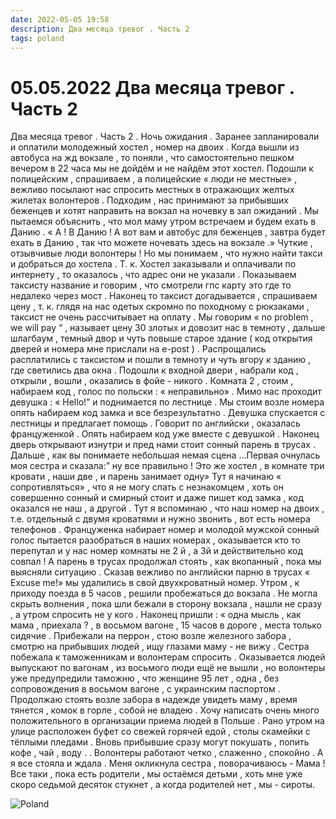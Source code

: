 ```yaml
---
date: 2022-05-05 19:58
description: Два месяца тревог . Часть 2
tags: poland
---
```

# 05.05.2022 Два месяца тревог . Часть 2

Два месяца тревог . Часть 2 . Ночь ожидания . Заранее запланировали и оплатили молодежный хостел , номер на двоих . Когда вышли из автобуса на жд вокзале , то поняли , что самостоятельно пешком вечером в 22 часа мы не дойдём и не найдём этот хостел. Подошли к полицейским , спрашиваем , а полицейские « люди не местные» , вежливо посылают нас спросить местных в отражающих желтых жилетах волонтеров . Подходим , нас принимают за прибывших беженцев и хотят направить на вокзал на ночевку в зал ожиданий . Мы пытаемся объяснить , что мол маму утром встречаем и будем ехать в Данию . « А ! В Данию ! А вот вам и автобус для беженцев , завтра будет ехать в Данию , так что можете ночевать здесь на вокзале .» Чуткие , отзывчивые люди волонтеры ! Но мы понимаем , что нужно найти такси и добраться до хостела . Т. к. Хостел заказывали и оплачивали по интернету , то оказалось , что адрес они не указали . Показываем таксисту название и говорим , что смотрели гпс карту это где то недалеко через мост . Наконец то таксист догадывается , спрашиваем цену , т. к. глядя на нас одетых скромно по походному с рюкзаками , таксист не очень рассчитывает на оплату . Мы говорим « no problem , we will pay “ , называет цену 30 злотых и довозит нас в темноту , дальше шлагбаум , темный двор и чуть повыше старое здание ( код открытия дверей и номера мне прислали на e-post ) . Распрощались расплатились с таксистом и пошли в темноту и чуть вгору к зданию , где светились два окна . Подошли к входной двери , набрали код , открыли , вошли , оказались в фойе - никого . Комната 2 , стоим , набираем код , голос по польски : « неправильно» . Мимо нас проходит девушка : « Hello!” и поднимается по лестнице . Мы стоим возле номера опять набираем код замка и все безрезультатно . Девушка спускается с лестницы и предлагает помощь . Говорит по английски , оказалась француженкой . Опять набираем код уже вместе с девушкой . Наконец дверь открывают изнутри и пред нами стоит сонный парень в трусах . Дальше , как вы понимаете небольшая немая сцена …Первая очнулась моя сестра и сказала:” ну все правильно ! Это же хостел , в комнате три кровати , наши две , и парень занимает одну» Тут я начинаю « сопротивляться» , что я не могу спать с незнакомцем , хоть он совершенно сонный и смирный стоит и даже пишет код замка , код оказался не наш , а другой . Тут я вспоминаю , что наш номер на двоих , т.е. отдельный с двумя кроватями и нужно звонить , вот есть номера телефонов . Француженка набирает номер и молодой мужской сонный голос пытается разобраться в наших номерах , оказывается кто то перепутал и у нас номер комнаты не 2 й , а 3й и действительно код совпал ! А парень в трусах продолжал стоять , как вкопанный , пока мы выясняли ситуацию . Сказав вежливо по английски парню в трусах « Excuse me!» мы удалились в свой двухкроватный номер. Утром , к приходу поезда в 5 часов , решили пробежаться до вокзала . Не могла скрыть волнения , пока шли бежали в сторону вокзала , нашли не сразу , а утром спросить не у кого . Наконец пришли : « одна мысль , как мама , приехала ? , в восьмом вагоне , 15 часов в дороге , места только сидячие . Прибежали на перрон , стою возле железного забора , смотрю на прибывших людей , ищу глазами маму - не вижу . Сестра побежала к таможенникам и волонтерам спросить . Оказывается людей выпускают по вагонам , из восьмого люди ещё не вышли , но волонтеры уже предупредили таможню , что женщине 95 лет , одна , без сопровождения в восьмом вагоне , с украинским паспортом . Продолжаю стоять возле забора в надежде увидеть маму , время тянется , комок в горле , собой не владею . Хочу написать очень много положительного в организации приема людей в Польше . Рано утром на улице расположен буфет со свежей горячей едой , столы скамейки с тёплыми пледами . Вновь прибывшие сразу могут покушать , попить кофе , чай , воду . . Волонтеры работают четко , слаженно , спокойно . А я все стояла и ждала . Меня окликнула сестра , поворачиваюсь - Мама ! Все таки , пока есть родители , мы остаёмся детьми , хоть мне уже скоро седьмой десяток стукнет , а когда родителей нет , мы - сироты.

![Poland](/images/poland2.png)
